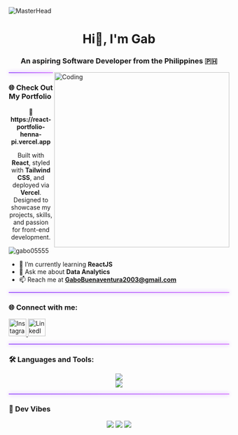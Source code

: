 ![MasterHead](https://github.com/gabo05555/TicTacToe/blob/main/Black%20and%20White%20Animated%20Coming%20Soon%20Video.gif)

<h1 align="center">Hi👋, I'm Gab</h1>
<h3 align="center">An aspiring Software Developer from the Philippines 🇵🇭</h3>

<img align="right" alt="Coding" width="400" src="https://camo.githubusercontent.com/2366b34bb903c09617990fb5fff4622f3e941349e846ddb7e73df872a9d21233/68747470733a2f2f63646e2e6472696262626c652e636f6d2f75736572732f3733303730332f73637265656e73686f74732f363538313234332f6176656e746f2e676966">

<hr style="border: none; height: 2px; background: linear-gradient(to right, #9f5afd, #d67bff); box-shadow: 0 0 10px #c084fc;">

### 🌐 Check Out My Portfolio

<p align="center">
  <a href="https://react-portfolio-henna-pi.vercel.app" target="_blank" style="text-decoration: none;">
    <b>🔗 https://react-portfolio-henna-pi.vercel.app</b>
  </a>
</p>

<p align="center">
  Built with <strong>React</strong>, styled with <strong>Tailwind CSS</strong>, and deployed via <strong>Vercel</strong>.  
  Designed to showcase my projects, skills, and passion for front-end development.
</p>


<p align="left"> 
  <img src="https://komarev.com/ghpvc/?username=gabo05555&label=Profile%20views&color=0e75b6&style=flat" alt="gabo05555" /> 
</p>

- 🌱 I’m currently learning **ReactJS**  
- 💬 Ask me about **Data Analytics**  
- 📫 Reach me at **GaboBuenaventura2003@gmail.com**  


<hr style="border: none; height: 2px; background: linear-gradient(to right, #9f5afd, #d67bff); box-shadow: 0 0 10px #c084fc;">

### 🌐 Connect with me:
<p align="left">
  <a href="https://instagram.com/gabby_gabbbo" target="_blank">
    <img src="https://skillicons.dev/icons?i=instagram" alt="Instagram" height="40" />
  </a>
  <a href="https://www.linkedin.com/in/john-gabriel-buenaventura-655641370/" target="_blank">
    <img src="https://skillicons.dev/icons?i=linkedin" alt="LinkedIn" height="40" />
  </a>
</p>

<hr style="border: none; height: 2px; background: linear-gradient(to right, #9f5afd, #d67bff); box-shadow: 0 0 10px #c084fc;">

### 🛠️ Languages and Tools:
<p align="center">
  <img src="https://skillicons.dev/icons?i=html,css,bootstrap,tailwind,js,react,next,java,figma,notion" /><br>
  <img src="https://skillicons.dev/icons?i=vscode,idea,vite,mysql,supabase,git,qt,python,numpy,pandas" />
</p>

<hr style="border: none; height: 2px; background: linear-gradient(to right, #9f5afd, #d67bff); box-shadow: 0 0 10px #c084fc;">


### 🌟 Dev Vibes

<p align="center">
  <img src="https://img.shields.io/badge/Frontend%20Lover-%239f5afd?style=for-the-badge&logo=react&logoColor=white" />
  <img src="https://img.shields.io/badge/Tailwind%20Stylist-%23d67bff?style=for-the-badge&logo=tailwind-css&logoColor=white" />
  <img src="https://img.shields.io/badge/Open%20to%20collab-%23c084fc?style=for-the-badge&logo=github&logoColor=white" />
</p>
